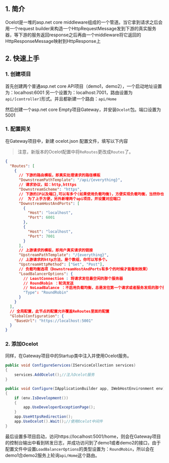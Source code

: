## 1. 简介
Ocelot是一堆的asp.net core middleware组成的一个管道。当它拿到请求之后会用一个request builder来构造一个HttpRequestMessage发到下游的真实服务器，等下游的服务返回response之后再由一个middleware将它返回的HttpResponseMessage映射到HttpResponse上

## 2. 快速上手

### 1. 创建项目
首先创建两个普通asp.net core API项目（demo1，demo2），一个启动地址设置为：localhost:6001 另一个设置为：localhost:7001，路由设置为`api/[controller]`形式。并且都新建一个路由：`api/Home`

然后创建一个asp.net core Empty项目Gateway，并安装`Ocelot`包。端口设置为5001

### 1. 配置网关
在Gateway项目中，新建 ocelot.json 配置文件，填写以下内容
> 注意，新版本的Ocelot配置中将`ReRoutes`更改成`Routes`了。

```json
{
  "Routes": [
    {
      // 下游的路由模板，即真实处理请求的路径模板
      "DownstreamPathTemplate": "/api/{everything}",
      // 请求协议，如：http,htttps
      "DownstreamScheme": "https",
      // 下游的IP以及端口,可以有多个(如果使用负载均衡)，方便实现负载均衡，当然你也可以使用服务发现，实现下游服务的自动注册与发现
      //  为了上手方便，另外新增两个api项目，并设置对应端口
      "DownstreamHostAndPorts": [
        {
          "Host": "localhost",
          "Port": 6001
        },
        {
          "Host": "localhost",
          "Port": 7001
        }
      ],
      // 上游请求的模板，即用户真实请求的链接
      "UpstreamPathTemplate": "/{everything}",
      // 上游请求的http方法，是个数组，你可以写多个。
      "UpstreamHttpMethod": ["Get", "Post"],
      // 负载均衡选项（DownstreamHostAndPorts有多个的时候才能看到效果）
      "LoadBalancerOptions": {
        // LeastConnection : 将请求发往最空闲的那个服务器
        // RoundRobin ：轮流发送
        // NoLoadBalance ：不启用负载均衡，总是发往第一个请求或者服务发现的那个服务器
        "Type": "RoundRobin"
      }
    }
  ],
  // 全局配置，此节点的配置允许覆盖ReRoutes里面的配置
  "GlobalConfiguration": {
    "BaseUrl": "https://localhost:5001"
  }
}
```

### 2. 添加Ocelot
同样，在Gateway项目中的Startup类中注入并使用Ocelot服务。
```csharp
public void ConfigureServices(IServiceCollection services)
{
    services.AddOcelot();//注入Ocelot服务
}

public void Configure(IApplicationBuilder app, IWebHostEnvironment env)
{
    if (env.IsDevelopment())
    {
        app.UseDeveloperExceptionPage();
    }
    app.UseHttpsRedirection();
    app.UseOcelot().Wait();//使用Ocelot中间件
}
```
最后设置多项目启动，访问https://localhost:5001/home，则会在Gateway项目的控制台输出中看到转发日志，并成功访问到了demo1或者demo2的接口，由于配置文件中设置`LoadBalancerOptions`的类型设置为：`RoundRobin`，所以会在demo1合demo2服务上轮询`api/Home`这个路由。